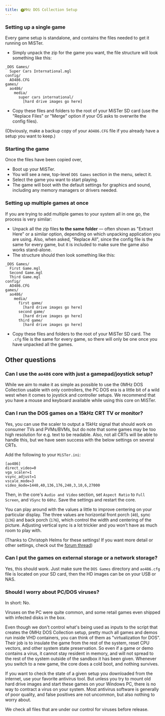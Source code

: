 ```yaml
---
title: ⓿MHz DOS Collection Setup
--- 
```


### Setting up a single game

Every game setup is standalone, and contains the files needed to get it running on MiSTer.

* Simply unpack the zip for the game you want, the file structure will look something like this:

```
_DOS Games/
  Super Cars International.mgl
config/
  AO486.CFG
games/
  ao486/
    media/
      super cars international/
        [hard drive images go here]
```

* Copy these files and folders to the root of your MiSTer SD card (use the "Replace Files" or "Merge" option if your OS asks to overwrite the config files). 

(Obviously, make a backup copy of your `AO486.CFG` file if you already have a setup you want to keep.)

### Starting the game

Once the files have been copied over, 

* Boot up your MiSTer.
* You will see a new, top-level `DOS Games` section in the menu, select it.
* Select the game you want to start playing.
* The game will boot with the default settings for graphics and sound, including any memory managers or drivers needed.

### Setting up multiple games at once

If you are trying to add multiple games to your system all in one go, the process is very similar:

* Unpack all the zip files **to the same folder** — often shown as "Extract Here" or a similar option, depending on which unpacking application you are using. Also, when asked, "Replace All", since the config file is the same for every game, but it is included to make sure the game also works stand-alone.
* The structure should then look something like this:

```
_DOS Games/
  First Game.mgl
  Second Game.mgl
  Third Game.mgl
config/
  AO486.CFG
games/
  ao486/
    media/
      first game/
        [hard drive images go here]
      second game/
        [hard drive images go here]
      third game/
        [hard drive images go here]

```
* Copy these files and folders to the root of your MiSTer SD card. The `.cfg` file is the same for every game, so there will only be one once you have unpacked all the games.

## Other questions

### Can I use the `ao486` core with just a gamepad/joystick setup?

While we aim to make it as simple as possible to use the 0MHz DOS Collection usable with only controllers, the PC DOS era is a little bit of a wild west when it comes to joystick and controller setups. We recommend that you have a mouse and keyboard available while using this core on MiSTer.

### Can I run the DOS games on a 15kHz CRT TV or monitor?

Yes, you can use the scaler to output a 15kHz signal that should work on consumer TVs and PVMs/BVMs, but do note that some games may be too high resolution for e.g. text to be readable. Also, not all CRTs will be able to handle this, but we have seen success with the below settings on several CRTs.

Add the following to your `MiSTer.ini`:

```
[ao486]
direct_video=0
vga_scaler=1
vsync_adjust=1
vscale_mode=3
video_mode=1440,40,136,176,240,3,10,6,27000
```

Then, in the core's `Audio and Video` section, set `Aspect Ratio` to `Full Screen`, and `VSync` to `60hz`. Save the settings and restart the core.

You can play around with the values a little to improve centering on your particular display. The three values are horizontal front porch (`40`), sync (`136`) and back porch (`176`), which control the width and centering of the picture. Adjusting vertical sync is a lot trickier and you won't have as much room to play with.

(Thanks to Christoph Helms for these settings! If you want more detail or other settings, check out the [forum thread](https://misterfpga.org/viewtopic.php?p=63332#p63332))

### Can I put the games on external storage or a network storage?

Yes, this should work. Just make sure the `DOS Games` directory and `ao486.cfg` file is located on your SD card, then the HD images can be on your USB or NAS.

### Should I worry about PC/DOS viruses?

In short: No. 

Viruses on the PC were quite common, and some retail games even shipped with infected disks in the box. 

Even though we don't control what's being used as inputs to the script that creates the 0MHz DOS Collection setup, pretty much all games and demos run inside VHD containers, you can think of them as "virtualization for DOS". Their job is to insulate the game from the rest of the system, reset CPU vectors, and other system state preservation. So even if a game or demo contains a virus, it cannot stay resident in memory, and will not spread to the rest of the system outside of the sandbox it has been given. Whenever you switch to a new game, the core does a cold boot, and nothing survives.

If you want to check the state of a given setup you downloaded from the internet, use your favorite antivirus tool. But unless you try to mount old hard drive images and start these games on your Windows PC, there is no way to contract a virus on your system. Most antivirus software is generally of poor quality, and false positives are not uncommon, but also nothing to worry about.

We check all files that are under our control for viruses before release.

